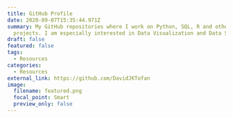 ```yaml
---
title: GitHub Profile
date: 2020-09-07T15:35:44.971Z
summary: My GitHub repositories where I work on Python, SQL, R and other
  projects. I am especially interested in Data Visualization and Data Science.
draft: false
featured: false
tags:
  - Resources
categories:
  - Resources
external_link: https://github.com/DavidJKTofan
image:
  filename: featured.png
  focal_point: Smart
  preview_only: false
---
```

